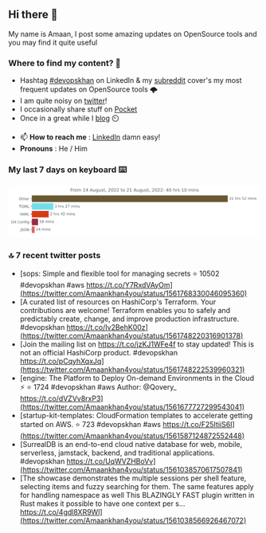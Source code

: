<!--- [![Hits](https://hits.seeyoufarm.com/api/count/incr/badge.svg?url=https%3A%2F%2Fgithub.com%2Fakhan4u%2Fhit-counter&count_bg=%2379C83D&title_bg=%23555555&icon=&icon_color=%23E7E7E7&title=visits&edge_flat=false)](https://hits.seeyoufarm.com) --->

## Hi there 👋

My name is Amaan, I post some amazing updates on OpenSource tools and you may find it quite useful

### Where to find my content? 🤔

* Hashtag [#devopskhan](https://www.linkedin.com/feed/hashtag/devopskhan/) on LinkedIn & my [subreddit](https://www.reddit.com/r/devopskhan/) cover's my most frequent updates on OpenSource tools 🌩️
* I am quite noisy on [twitter](https://twitter.com/Amaankhan4you)!
* I occasionally share stuff on [Pocket](https://getpocket.com/@ej6g8d1dp2829A16a9Tf5d4T6bAMp3d8791rejDe86yem3bm4e14ex4fT4dluk29)
* Once in a great while I [blog](https://linuxparrot.com/) ⏲️


- 📫 **How to reach me** : [LinkedIn](https://www.linkedin.com/in/amaan-khan-linux-ninja) damn easy!
- **Pronouns** : He / Him

### My last 7 days on keyboard ⌨️

<img src="https://github.com/akhan4u/akhan4u/blob/main/images/stat.svg" alt="Amaan's Wakatime Activity!"/>

### 🔝 7 recent twitter posts
<!-- DEVDOJO:START -->
- [sops: Simple and flexible tool for managing secrets
⭐️ 10502
#devopskhan #aws
https://t.co/Y7RxdVAyOm](https://twitter.com/Amaankhan4you/status/1561768330046095360)
- [A curated list of resources on HashiCorp&#39;s Terraform. Your contributions are welcome! Terraform enables you to safely and predictably create, change, and improve production infrastructure. #devopskhan https://t.co/Iv2BehK00z](https://twitter.com/Amaankhan4you/status/1561748220316901378)
- [Join the mailing list on https://t.co/jzKJ1WFe4f to stay updated! This is not an official HashiCorp product. #devopskhan https://t.co/pCqyhXqxJq](https://twitter.com/Amaankhan4you/status/1561748222539960321)
- [engine: The Platform to Deploy On-demand Environments in the Cloud ⚡️
⭐️ 1724
#devopskhan #aws
Author: @Qovery_
https://t.co/dVZVv8rxP3](https://twitter.com/Amaankhan4you/status/1561677727299543041)
- [startup-kit-templates: CloudFormation templates to accelerate getting started on AWS.
⭐️ 723
#devopskhan #aws
https://t.co/F25ItiiS6I](https://twitter.com/Amaankhan4you/status/1561587124872552448)
- [SurrealDB is an end-to-end cloud native database for web, mobile, serverless, jamstack, backend, and traditional applications. #devopskhan https://t.co/UqWVZHBoVv](https://twitter.com/Amaankhan4you/status/1561038570617507841)
- [The showcase demonstrates the multiple sessions per shell feature, selecting items and fuzzy searching for them. The same features apply for handling namespace as well This BLAZINGLY FAST plugin written in Rust makes it possible to have one context per s… https://t.co/4gdl8XR9Wl](https://twitter.com/Amaankhan4you/status/1561038566926467072)
<!-- DEVDOJO:END -->

<!-- ![Amaan's GitHub stats](https://github-readme-stats.vercel.app/api?username=akhan4u&count_private=true&show_icons=true&hide=contribs) -->

